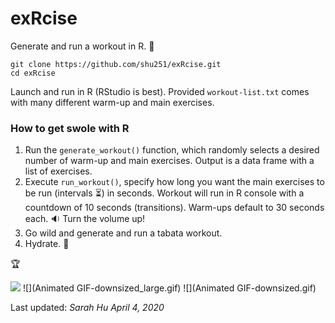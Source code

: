 # exRcise

Generate and run a workout in R. :muscle:

```
git clone https://github.com/shu251/exRcise.git
cd exRcise
```

Launch and run in R (RStudio is best). Provided ```workout-list.txt``` comes with many different warm-up and main exercises.   


### How to get swole with R

1. Run the ```generate_workout()``` function, which randomly selects a desired number of warm-up and main exercises. Output is a data frame with a list of exercises.
2. Execute ```run_workout()```, specify how long you want the main exercises to be run (intervals :hourglass_flowing_sand:) in seconds. Workout will run in R console with a countdown of 10 seconds (transitions). Warm-ups default to 30 seconds each. :sound: Turn the volume up!
3. Go wild and generate and run a tabata workout. 
4. Hydrate. :potable_water:   

:trophy:  

![](Rstudio-workout.gif)
![](Animated GIF-downsized_large.gif)
![](Animated GIF-downsized.gif)


Last updated: _Sarah Hu April 4, 2020_

